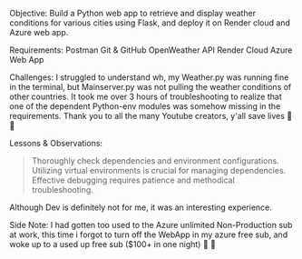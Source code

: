 
Objective: 
Build a Python web app to retrieve and display weather conditions for various cities using Flask, and deploy it on Render cloud and Azure web app.

Requirements:
Postman
Git & GitHub
OpenWeather API
Render Cloud
Azure Web App

Challenges: I struggled to understand wh, my Weather.py was running fine in the terminal, but Mainserver.py was not pulling the weather conditions of other countries. It took me over 3 hours of troubleshooting to realize that one of the dependent Python-env modules was somehow missing in the requirements.
Thank you to all the many Youtube creators, y'all save lives 👏 🤣 

Lessons & Observations:
>Thoroughly check dependencies and environment configurations.
>Utilizing virtual environments is crucial for managing dependencies.
>Effective debugging requires patience and methodical troubleshooting.

Although Dev is definitely not for me, it was an interesting experience.

Side Note: I had gotten too used to the Azure unlimited Non-Production sub at work, this time i forgot to turn off the WebApp in my azure free sub, and woke up to a used up free sub ($100+ in one night) 🤣 🤣
